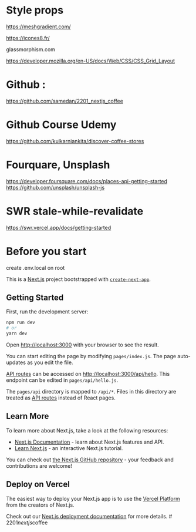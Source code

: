 # Style props

https://meshgradient.com/

https://icones8.fr/

glassmorphism.com

https://developer.mozilla.org/en-US/docs/Web/CSS/CSS_Grid_Layout

# Github :

https://github.com/samedan/2201_nextjs_coffee

# Github Course Udemy

https://github.com/kulkarniankita/discover-coffee-stores

# Fourquare, Unsplash

https://developer.foursquare.com/docs/places-api-getting-started
https://github.com/unsplash/unsplash-js

# SWR stale-while-revalidate

https://swr.vercel.app/docs/getting-started

# Before you start

create .env.local on root

This is a [Next.js](https://nextjs.org/) project bootstrapped with [`create-next-app`](https://github.com/vercel/next.js/tree/canary/packages/create-next-app).

## Getting Started

First, run the development server:

```bash
npm run dev
# or
yarn dev
```

Open [http://localhost:3000](http://localhost:3000) with your browser to see the result.

You can start editing the page by modifying `pages/index.js`. The page auto-updates as you edit the file.

[API routes](https://nextjs.org/docs/api-routes/introduction) can be accessed on [http://localhost:3000/api/hello](http://localhost:3000/api/hello). This endpoint can be edited in `pages/api/hello.js`.

The `pages/api` directory is mapped to `/api/*`. Files in this directory are treated as [API routes](https://nextjs.org/docs/api-routes/introduction) instead of React pages.

## Learn More

To learn more about Next.js, take a look at the following resources:

- [Next.js Documentation](https://nextjs.org/docs) - learn about Next.js features and API.
- [Learn Next.js](https://nextjs.org/learn) - an interactive Next.js tutorial.

You can check out [the Next.js GitHub repository](https://github.com/vercel/next.js/) - your feedback and contributions are welcome!

## Deploy on Vercel

The easiest way to deploy your Next.js app is to use the [Vercel Platform](https://vercel.com/new?utm_medium=default-template&filter=next.js&utm_source=create-next-app&utm_campaign=create-next-app-readme) from the creators of Next.js.

Check out our [Next.js deployment documentation](https://nextjs.org/docs/deployment) for more details.
#   2 2 0 1 * n e x t j s * c o f f e e 
 
 
